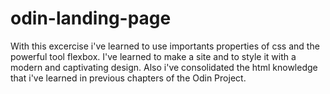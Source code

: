 # odin-landing-page

With this excercise i've learned to use importants properties of css and the powerful tool flexbox.
I've learned to make a site and to style it with a modern and captivating design.
Also i've consolidated the html knowledge that i've learned in previous chapters of the Odin Project.